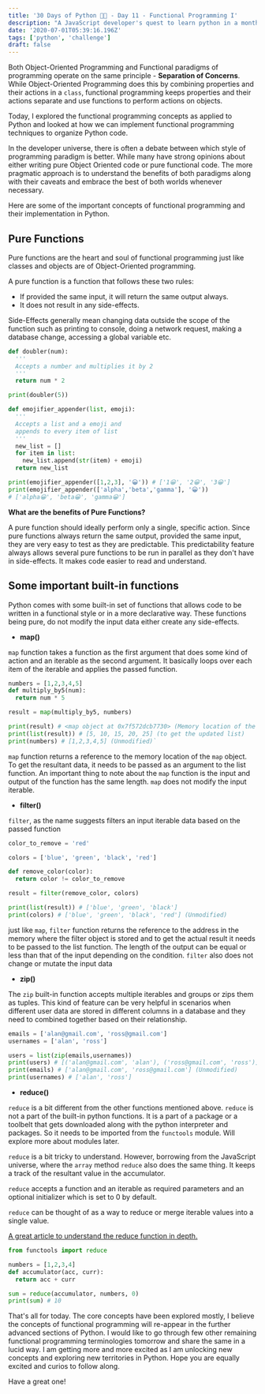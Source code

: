 ```yaml
---
title: '30 Days of Python 👨‍💻 - Day 11 - Functional Programming I'
description: "A JavaScript developer's quest to learn python in a month."
date: '2020-07-01T05:39:16.196Z'
tags: ['python', 'challenge']
draft: false
---
```

Both Object-Oriented Programming and Functional paradigms of programming operate on the same principle - **Separation of Concerns**. While Object-Oriented Programming does this by combining properties and their actions in a `class`, functional programming keeps properties and their actions separate and use functions to perform actions on objects. 

Today, I explored the functional programming concepts as applied to Python and looked at how we can implement functional programming techniques to organize Python code.

In the developer universe, there is often a debate between which style of programming paradigm is better. While many have strong opinions about either writing pure Object Oriented code or pure functional code. The more pragmatic approach is to understand the benefits of both paradigms along with their caveats and embrace the best of both worlds whenever necessary. 

Here are some of the important concepts of functional programming and their implementation in Python.

## Pure Functions

Pure functions are the heart and soul of functional programming just like classes and objects are of Object-Oriented programming. 

A pure function is a function that follows these two rules:

- If provided the same input, it will return the same output always.
- It does not result in any side-effects.

Side-Effects generally mean changing data outside the scope of the function such as printing to console, doing a network request, making a database change, accessing a global variable etc. 

```python
def doubler(num):
  '''
  Accepts a number and multiplies it by 2
  '''
  return num * 2

print(doubler(5))
```

```python
def emojifier_appender(list, emoji):
  '''
  Accepts a list and a emoji and 
  appends to every item of list
  '''
  new_list = []
  for item in list:
    new_list.append(str(item) + emoji)
  return new_list

print(emojifier_appender([1,2,3], '😀')) # ['1😀', '2😀', '3😀']
print(emojifier_appender(['alpha','beta','gamma'], '😀')) 
# ['alpha😀', 'beta😀', 'gamma😀']
```

**What are the benefits of Pure Functions?**

A pure function should ideally perform only a single, specific action. Since pure functions always return the same output, provided the same input, they are very easy to test as they are predictable. This predictability feature always allows several pure functions to be run in parallel as they don't have in side-effects. It makes code easier to read and understand.

## Some important built-in functions

Python comes with some built-in set of functions that allows code to be written in a functional style or in a more declarative way. These functions being pure, do not modify the input data either create any side-effects.

- **map()**

`map` function takes a function as the first argument that does some kind of action and an iterable as the second argument. It basically loops over each item of the iterable and applies the passed function. 

```python
numbers = [1,2,3,4,5]
def multiply_by5(num):
  return num * 5

result = map(multiply_by5, numbers)

print(result) # <map object at 0x7f572dcb7730> (Memory location of the map object)
print(list(result)) # [5, 10, 15, 20, 25] (to get the updated list)
print(numbers) # [1,2,3,4,5] (Unmodified)`
```

`map` function returns a reference to the memory location of the `map` object. To get the resultant data, it needs to be passed as an argument to the list function. An important thing to note about the `map` function is the input and output of the function has the same length. `map` does not modify the input iterable.

- **filter()**

`filter`, as the name suggests filters an input iterable data based on the passed function

```python
color_to_remove = 'red'

colors = ['blue', 'green', 'black', 'red']

def remove_color(color):
  return color != color_to_remove

result = filter(remove_color, colors)

print(list(result)) # ['blue', 'green', 'black']
print(colors) # ['blue', 'green', 'black', 'red'] (Unmodified)
```

just like `map`, `filter` function returns the reference to the address in the memory where the filter object is stored and to get the actual result it needs to be passed to the list function. The length of the output can be equal or less than that of the input depending on the condition. `filter` also does not change or mutate the input data

- **zip()**

The `zip` built-in function accepts multiple iterables and groups or zips them as tuples. This kind of feature can be very helpful in scenarios when different user data are stored in different columns in a database and they need to combined together based on their relationship.

```python
emails = ['alan@gmail.com', 'ross@gmail.com']
usernames = ['alan', 'ross']

users = list(zip(emails,usernames))
print(users) # [('alan@gmail.com', 'alan'), ('ross@gmail.com', 'ross')]
print(emails) # ['alan@gmail.com', 'ross@gmail.com'] (Unmodified)
print(usernames) # ['alan', 'ross']
```

- **reduce()**

`reduce` is a bit different from the other functions mentioned above. `reduce` is not a part of the built-in python functions. It is a part of a package or a toolbelt that gets downloaded along with the python interpreter and packages. So it needs to be imported from the `functools` module. Will explore more about modules later. 

`reduce` is a bit tricky to understand. However, borrowing from the JavaScript universe, where the `array` method `reduce` also does the same thing. It keeps a track of the resultant value in the accumulator. 

`reduce` accepts a function and an iterable as required parameters and an optional initializer which is set to 0 by default. 

`reduce` can be thought of as a way to reduce or merge iterable values into a single value. 

[A great article to understand the reduce function in depth.](https://realpython.com/python-reduce-function/) 

```python
from functools import reduce

numbers = [1,2,3,4]
def accumulator(acc, curr):
  return acc + curr

sum = reduce(accumulator, numbers, 0)
print(sum) # 10
```

That's all for today. The core concepts have been explored mostly, I believe the concepts of functional programming will re-appear in the further advanced sections of Python. I would like to go through few other remaining functional programming terminologies tomorrow and share the same in a lucid way.  I am getting more and more excited as I am unlocking new concepts and exploring new territories in Python. Hope you are equally excited and curios to follow along.

Have a great one!